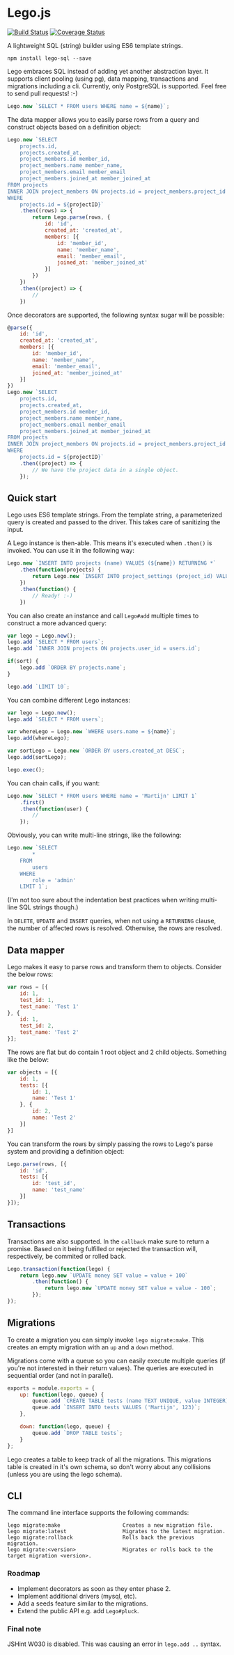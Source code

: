 # Lego.js
[![Build Status](https://travis-ci.org/martijndeh/lego.svg?branch=master)](https://travis-ci.org/martijndeh/lego)
[![Coverage Status](https://coveralls.io/repos/martijndeh/lego/badge.svg?branch=master&service=github)](https://coveralls.io/github/martijndeh/lego?branch=master)

A lightweight SQL (string) builder using ES6 template strings.

```
npm install lego-sql --save
```

Lego embraces SQL instead of adding yet another abstraction layer. It supports client pooling (using pg), data mapping, transactions and migrations including a cli. Currently,
only PostgreSQL is supported. Feel free to send pull requests! :-)

```js
Lego.new `SELECT * FROM users WHERE name = ${name}`;
```

The data mapper allows you to easily parse rows from a query and construct objects based on a definition object:

```js
Lego.new `SELECT
	projects.id,
	projects.created_at,
	project_members.id member_id,
	project_members.name member_name,
	project_members.email member_email
	project_members.joined_at member_joined_at
FROM projects
INNER JOIN project_members ON projects.id = project_members.project_id
WHERE
	projects.id = ${projectID}`
	.then((rows) => {
		return Lego.parse(rows, {
			id: 'id',
			created_at: 'created_at',
			members: [{
				id: 'member_id',
				name: 'member_name',
				email: 'member_email',
				joined_at: 'member_joined_at'
			}]
		})
	})
	.then((project) => {
		//
	})
```

Once decorators are supported, the following syntax sugar will be possible:

```js
@parse({
	id: 'id',
	created_at: 'created_at',
	members: [{
		id: 'member_id',
		name: 'member_name',
		email: 'member_email',
		joined_at: 'member_joined_at'
	}]
})
Lego.new `SELECT
	projects.id,
	projects.created_at,
	project_members.id member_id,
	project_members.name member_name,
	project_members.email member_email
	project_members.joined_at member_joined_at
FROM projects
INNER JOIN project_members ON projects.id = project_members.project_id
WHERE
	projects.id = ${projectID}`
	.then((project) => {
		// We have the project data in a single object.
	});
```

## Quick start

Lego uses ES6 template strings. From the template string, a parameterized
query is created and passed to the driver. This takes care of sanitizing
the input.

A Lego instance is then-able. This means it's executed when `.then()` is
invoked. You can use it in the following way:
```js
Lego.new `INSERT INTO projects (name) VALUES (${name}) RETURNING *`
	.then(function(projects) {
		return Lego.new `INSERT INTO project_settings (project_id) VALUES (${projects[0].id})`;
	})
	.then(function() {
		// Ready! :-)
	})
```

You can also create an instance and call `Lego#add` multiple times to
construct a more advanced query:
```js
var lego = Lego.new();
lego.add `SELECT * FROM users`;
lego.add `INNER JOIN projects ON projects.user_id = users.id`;

if(sort) {
	lego.add `ORDER BY projects.name`;
}

lego.add `LIMIT 10`;
```

You can combine different Lego instances:
```js
var lego = Lego.new();
lego.add `SELECT * FROM users`;

var whereLego = Lego.new `WHERE users.name = ${name}`;
lego.add(whereLego);

var sortLego = Lego.new `ORDER BY users.created_at DESC`;
lego.add(sortLego);

lego.exec();
```

You can chain calls, if you want:
```js
Lego.new `SELECT * FROM users WHERE name = 'Martijn' LIMIT 1`
	.first()
	.then(function(user) {
		//
	});
```

Obviously, you can write multi-line strings, like the following:
```js
Lego.new `SELECT
		*
	FROM
		users
	WHERE
		role = 'admin'
	LIMIT 1`;
```
(I'm not too sure about the indentation best practices when writing multi-line SQL strings though.)

In `DELETE`, `UPDATE` and `INSERT` queries, when not using a `RETURNING` clause, the number of affected rows is resolved. Otherwise, the rows are resolved.

## Data mapper

Lego makes it easy to parse rows and transform them to objects. Consider the below rows:

```js
var rows = [{
	id: 1,
	test_id: 1,
	test_name: 'Test 1'
}, {
	id: 1,
	test_id: 2,
	test_name: 'Test 2'
}];
```

The rows are flat but do contain 1 root object and 2 child objects. Something like the below:

```js
var objects = [{
	id: 1,
	tests: [{
		id: 1,
		name: 'Test 1'
	}, {
		id: 2,
		name: 'Test 2'
	}]
}]
```

You can transform the rows by simply passing the rows to Lego's parse system and providing a definition object:
```js
Lego.parse(rows, [{
	id: 'id',
	tests: [{
		id: 'test_id',
		name: 'test_name'
	}]
}]);
```

## Transactions

Transactions are also supported. In the `callback` make sure to return a promise. Based on it being fulfilled or rejected the transaction will, respectively, be commited or rolled back.

```js
Lego.transaction(function(lego) {
	return lego.new `UPDATE money SET value = value + 100`
		.then(function() {
			return lego.new `UPDATE money SET value = value - 100`;
		});
});
```

## Migrations

To create a migration you can simply invoke `lego migrate:make`. This creates an empty migration with an `up` and a `down` method.

Migrations come with a queue so you can easily execute multiple queries (if you're not interested in their return values). The queries are executed in sequential order (and not in parallel).

```js
exports = module.exports = {
	up: function(lego, queue) {
		queue.add `CREATE TABLE tests (name TEXT UNIQUE, value INTEGER)`;
		queue.add `INSERT INTO tests VALUES ('Martijn', 123)`;
	},

	down: function(lego, queue) {
		queue.add `DROP TABLE tests`;
	}
};
```

Lego creates a table to keep track of all the migrations. This migrations table is created in it's own schema, so don't worry about any collisions (unless you are using the lego schema).

## CLI

The command line interface supports the following commands:

```
lego migrate:make                    Creates a new migration file.
lego migrate:latest                  Migrates to the latest migration.
lego migrate:rollback                Rolls back the previous migration.
lego migrate:<version>               Migrates or rolls back to the target migration <version>.
```

### Roadmap

- Implement decorators as soon as they enter phase 2.
- Implement additional drivers (mysql, etc).
- Add a seeds feature similar to the migrations.
- Extend the public API e.g. add `Lego#pluck`.

### Final note

JSHint W030 is disabled. This was causing an error in `lego.add ..` syntax.
